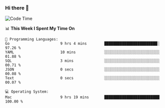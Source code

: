 ### Hi there 👋

<!--
**CrazyCollin/crazycollin** is a ✨ _special_ ✨ repository because its `README.md` (this file) appears on your GitHub profile.

Here are some ideas to get you started:

- 🔭 I’m currently working on ...
- 🌱 I’m currently learning ...
- 👯 I’m looking to collaborate on ...
- 🤔 I’m looking for help with ...
- 💬 Ask me about ...
- 📫 How to reach me: ...
- 😄 Pronouns: ...
- ⚡ Fun fact: ...
-->

<!--START_SECTION:waka-->
![Code Time](http://img.shields.io/badge/Code%20Time-3%2C000%20hrs%2011%20mins-blue)

📊 **This Week I Spent My Time On** 

```text
💬 Programming Languages: 
Go                       9 hrs 4 mins        ████████████████████████░   97.26 % 
YAML                     10 mins             ░░░░░░░░░░░░░░░░░░░░░░░░░   01.88 % 
SQL                      3 mins              ░░░░░░░░░░░░░░░░░░░░░░░░░   00.71 % 
JSON                     0 secs              ░░░░░░░░░░░░░░░░░░░░░░░░░   00.08 % 
Text                     0 secs              ░░░░░░░░░░░░░░░░░░░░░░░░░   00.07 % 

💻 Operating System: 
Mac                      9 hrs 19 mins       █████████████████████████   100.00 % 
```


<!--END_SECTION:waka-->
